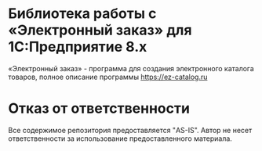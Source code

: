 # Библиотека работы с «Электронный заказ» для 1С:Предприятие 8.x

«Электронный заказ»  - программа для создания электронного каталога товаров, полное описание программы https://ez-catalog.ru


# Отказ от ответственности

Все содержимое репозитория предоставляется "AS-IS". Автор не несет ответственности за использование предоставленного материала.
